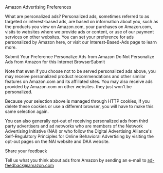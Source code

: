 Amazon Advertising Preferences

What are personalized ads? Personalized ads, sometimes referred to as targeted or interest-based ads, are based on information about you, such as the products you view on Amazon.com, your purchases on Amazon.com, visits to websites where we provide ads or content, or use of our payment services on other websites. You can set your preference for ads personalized by Amazon here, or visit our Interest-Based-Ads page to learn more.

Submit Your Preference Personalize Ads from Amazon Do Not Personalize Ads from Amazon for this Internet BrowserSubmit

Note that even if you choose not to be served personalized ads above, you may receive personalized product recommendations and other similar features on Amazon.com and its affiliated sites. You may also receive ads provided by Amazon.com on other websites. they just won't be personalized.

Because your selection above is managed through HTTP cookies, if you delete these cookies or use a different browser, you will have to make this same selection again.

You can also generally opt-out of receiving personalized ads from third party advertisers and ad networks who are members of the Network Advertising Initiative (NAI) or who follow the Digital Advertising Alliance's Self-Regulatory Principles for Online Behavioral Advertising by visiting the opt-out pages on the NAI website and DAA website.

Share your feedback

Tell us what you think about ads from Amazon by sending an e-mail to ad-feedback@amazon.com